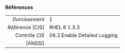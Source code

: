 ### Références

|                 |    |
|----------------:|:---|
|   *Durcissement*| 1 |
|*Référence* [CIS]| RHEL 8 1.3.3 |
|   *Contrôle CIS*| 06.3 Enable Detailed Logging |
|          [ANSSI]|  |
